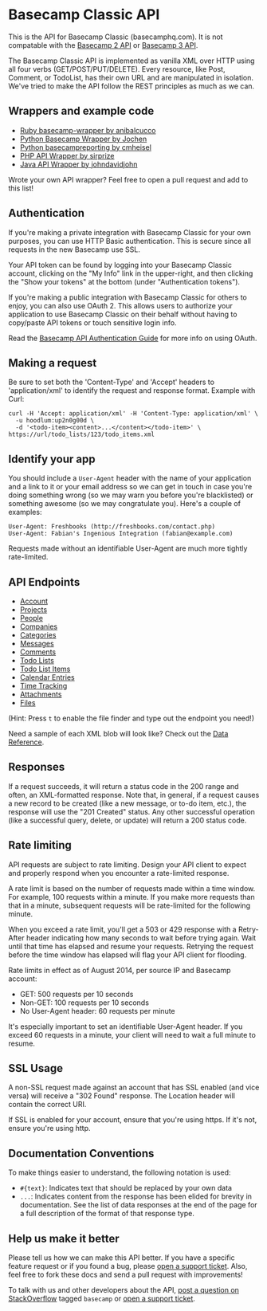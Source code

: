 Basecamp Classic API
====================

This is the API for Basecamp Classic (basecamphq.com). It is not compatable with the [Basecamp 2 API](https://github.com/basecamp/bcx-api) or [Basecamp 3 API](https://github.com/basecamp/bc3-api).

The Basecamp Classic API is implemented as vanilla XML over HTTP using all four verbs (GET/POST/PUT/DELETE). Every resource, like Post, Comment, or TodoList, has their own URL and are manipulated in isolation. We've tried to make the API follow the REST principles as much as we can.


Wrappers and example code
-------------------------

* [Ruby basecamp-wrapper by anibalcucco](https://github.com/anibalcucco/basecamp-wrapper)
* [Python Basecamp Wrapper by Jochen](http://homework.nwsnet.de/products/3cd4_basecamp-wrappera)
* [Python basecampreporting by cmheisel](http://github.com/cmheisel/basecampreporting/)
* [PHP API Wrapper by sirprize](http://github.com/sirprize/basecamp)
* [Java API Wrapper by johndavidjohn](https://github.com/jondavidjohn/java-basecamp-api-wrapper)

Wrote your own API wrapper? Feel free to open a pull request and add to this list!


Authentication
--------------

If you're making a private integration with Basecamp Classic for your own purposes, you can use HTTP Basic authentication. This is secure since all requests in the new Basecamp use SSL.

Your API token can be found by logging into your Basecamp Classic account, clicking on the "My Info" link in the upper-right, and then clicking the "Show your tokens" at the bottom (under "Authentication tokens").

If you're making a public integration with Basecamp Classic for others to enjoy, you can also use OAuth 2. This allows users to authorize your application to use Basecamp Classic on their behalf without having to copy/paste API tokens or touch sensitive login info.

Read the [Basecamp API Authentication Guide](https://github.com/basecamp/api/tree/master/sections/authentication.md) for more info on using OAuth.



Making a request
---------------

Be sure to set both the 'Content-Type' and 'Accept' headers to 'application/xml' to identify the request and response format. Example with Curl:

    curl -H 'Accept: application/xml' -H 'Content-Type: application/xml' \
      -u hoodlum:up2n0g00d \
      -d '<todo-item><content>...</content></todo-item>' \
    https://url/todo_lists/123/todo_items.xml


Identify your app
-----------------

You should include a `User-Agent` header with the name of your application and a link to it or your email address so we can get in touch in case you're doing something wrong (so we may warn you before you're blacklisted) or something awesome (so we may congratulate you). Here's a couple of examples:

    User-Agent: Freshbooks (http://freshbooks.com/contact.php)
    User-Agent: Fabian's Ingenious Integration (fabian@example.com) 

Requests made without an identifiable User-Agent are much more tightly rate-limited.

API Endpoints
-------------

* [Account](https://github.com/basecamp/basecamp-classic-api/blob/master/sections/account.md)
* [Projects](https://github.com/basecamp/basecamp-classic-api/blob/master/sections/projects.md)
* [People](https://github.com/basecamp/basecamp-classic-api/blob/master/sections/people.md)
* [Companies](https://github.com/basecamp/basecamp-classic-api/blob/master/sections/companies.md)
* [Categories](https://github.com/basecamp/basecamp-classic-api/blob/master/sections/categories.md)
* [Messages](https://github.com/basecamp/basecamp-classic-api/blob/master/sections/messages.md)
* [Comments](https://github.com/basecamp/basecamp-classic-api/blob/master/sections/comments.md)
* [Todo Lists](https://github.com/basecamp/basecamp-classic-api/blob/master/sections/todo_lists.md)
* [Todo List Items](https://github.com/basecamp/basecamp-classic-api/blob/master/sections/todo_list_items.md)
* [Calendar Entries](https://github.com/basecamp/basecamp-classic-api/blob/master/sections/calendar_entries.md)
* [Time Tracking](https://github.com/basecamp/basecamp-classic-api/blob/master/sections/time_tracking.md)
* [Attachments](https://github.com/basecamp/basecamp-classic-api/blob/master/sections/attachments.md)
* [Files](https://github.com/basecamp/basecamp-classic-api/blob/master/sections/files.md)

(Hint: Press `t` to enable the file finder and type out the endpoint you need!)

Need a sample of each XML blob will look like? Check out the [Data Reference](https://github.com/basecamp/basecamp-classic-api/blob/master/sections/data_reference.md).


Responses
---------

If a request succeeds, it will return a status code in the 200 range and often, an XML-formatted response. Note that, in general, if a request causes a new record to be created (like a new message, or to-do item, etc.), the response will use the "201 Created" status. Any other successful operation (like a successful query, delete, or update) will return a 200 status code.


Rate limiting
-------------
API requests are subject to rate limiting. Design your API client to expect and properly respond when you encounter a rate-limited response.

A rate limit is based on the number of requests made within a time window. For example, 100 requests within a minute. If you make more requests than that in a minute, subsequent requests will be rate-limited for the following minute.

When you exceed a rate limit, you'll get a 503 or 429 response with a Retry-After header indicating how many seconds to wait before trying again. Wait until that time has elapsed and resume your requests. Retrying the request before the time window has elapsed will flag your API client for flooding.

Rate limits in effect as of August 2014, per source IP and Basecamp account:

* GET: 500 requests per 10 seconds
* Non-GET: 100 requests per 10 seconds
* No User-Agent header: 60 requests per minute

It's especially important to set an identifiable User-Agent header. If you exceed 60 requests in a minute, your client will need to wait a full minute to resume.

SSL Usage
---------

A non-SSL request made against an account that has SSL enabled (and vice versa) will receive a "302 Found" response. The Location header will contain the correct URI.

If SSL is enabled for your account, ensure that you're using https. If it's not, ensure you're using http.


Documentation Conventions
-------------------------

To make things easier to understand, the following notation is used:

* `#{text}`: Indicates text that should be replaced by your own data
* `...`: Indicates content from the response has been elided for brevity in documentation. See the list of data responses at the end of the page for a full description of the format of that response type.


Help us make it better
----------------------

Please tell us how we can make this API better. If you have a specific feature request or if you found a bug, please [open a support ticket](http://help.basecamp.com/tickets/new). Also, feel free to fork these docs and send a pull request with improvements!

To talk with us and other developers about the API, [post a question on StackOverflow](http://stackoverflow.com/questions/ask) tagged `basecamp` or [open a support ticket](http://help.basecamp.com/tickets/new).
